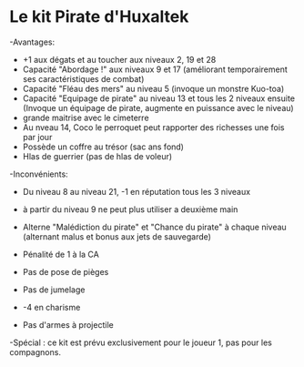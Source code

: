 # Le kit Pirate d'Huxaltek

-Avantages:
- +1 aux dégats et au toucher aux niveaux 2, 19 et 28
- Capacité "Abordage !" aux niveaux 9 et 17 (améliorant temporairement ses caractéristiques de combat)
- Capacité "Fléau des mers" au niveau 5 (invoque un monstre Kuo-toa)
- Capacité "Equipage de pirate" au niveau 13 et tous les 2 niveaux ensuite (Invoque un équipage de pirate, augmente en puissance avec le niveau)
- grande maitrise avec le cimeterre
- Au nveau 14, Coco le perroquet peut rapporter des richesses une fois par jour
- Possède un coffre au trésor (sac ans fond)
- Hlas de guerrier (pas de hlas de voleur)

-Inconvénients:
- Du niveau 8 au niveau 21, -1 en réputation tous les 3 niveaux
- à partir du niveau 9 ne peut plus utiliser a deuxième main
- Alterne "Malédiction du pirate" et "Chance du pirate" à chaque niveau (alternant malus et bonus aux jets de sauvegarde)
- Pénalité de 1 à la CA
- Pas de pose de pièges

- Pas de jumelage
- -4 en charisme
- Pas d'armes à projectile


-Spécial : ce kit est prévu exclusivement pour le joueur 1, pas pour les compagnons.
